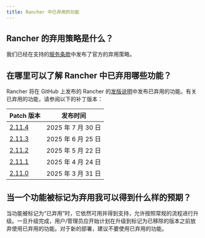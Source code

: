 ```yaml
---
title: Rancher 中已弃用的功能
---
```


<head>
  <link rel="canonical" href="https://ranchermanager.docs.rancher.com/zh/faq/deprecated-features"/>
</head>

## Rancher 的弃用策略是什么？

我们已经在支持的[服务条款](https://rancher.com/support-maintenance-terms)中发布了官方的弃用策略。

## 在哪里可以了解 Rancher 中已弃用哪些功能？

Rancher 将在 GitHub 上发布的 Rancher 的[发版说明](https://github.com/rancher/rancher/releases)中发布已弃用的功能。有关已弃用的功能，请参阅以下的补丁版本：

| Patch 版本                                                      | 发布时间           |
| --------------------------------------------------------------- | ------------------ |
| [2.11.4](https://github.com/rancher/rancher/releases/tag/v2.11.4) | 2025 年 7 月 30 日  |
| [2.11.3](https://github.com/rancher/rancher/releases/tag/v2.11.3) | 2025 年 6 月 25 日  |
| [2.11.2](https://github.com/rancher/rancher/releases/tag/v2.11.2) | 2025 年 5 月 22 日  |
| [2.11.1](https://github.com/rancher/rancher/releases/tag/v2.11.1) | 2025 年 4 月 24 日  |
| [2.11.0](https://github.com/rancher/rancher/releases/tag/v2.11.0) | 2025 年 3 月 31 日  |

## 当一个功能被标记为弃用我可以得到什么样的预期？

当功能被标记为“已弃用”时，它依然可用并得到支持，允许按照常规的流程进行升级。一旦升级完成，用户/管理员应开始计划在升级到标记为已移除的版本之前放弃使用已弃用的功能。对于新的部署，建议不要使用已弃用的功能。
